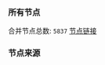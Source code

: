 ### 所有节点
合并节点总数: `5837`
[节点链接](https://github.com/rzhy1/33/raw/master/sub/sub_merge_base64.txt)

### 节点来源
